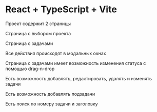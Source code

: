 # React + TypeScript + Vite

Проект содержит 2 страницы

Страница с выбором проекта

Страница с задачами

Все действия происходят в модальных окнах

Страница с задачами имеет возможность изменения статуса с помощью drag-n-drop

Есть возможность добавлять, редактировать, удалять и изменять задачи

Есть возможность добавлять подзадачи

Есть поиск по номеру задачи и заголовку
